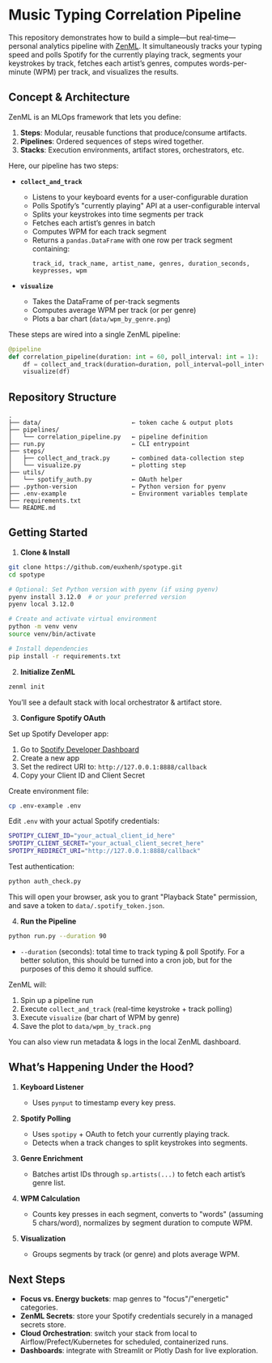# Music Typing Correlation Pipeline

This repository demonstrates how to build a simple—but real‐time—personal
analytics pipeline with [ZenML](https://github.com/zenml-io/zenml). It
simultaneously tracks your typing speed and polls Spotify for the currently
playing track, segments your keystrokes by track, fetches each artist’s genres,
computes words-per-minute (WPM) per track, and visualizes the results.

## Concept & Architecture

ZenML is an MLOps framework that lets you define:

1. **Steps**: Modular, reusable functions that produce/consume artifacts.
2. **Pipelines**: Ordered sequences of steps wired together.
3. **Stacks**: Execution environments, artifact stores, orchestrators, etc.

Here, our pipeline has two steps:

- **`collect_and_track`**
  - Listens to your keyboard events for a user-configurable duration
  - Polls Spotify’s "currently playing" API at a user-configurable interval
  - Splits your keystrokes into time segments per track
  - Fetches each artist’s genres in batch
  - Computes WPM for each track segment
  - Returns a `pandas.DataFrame` with one row per track segment
    containing:
    ```text
    track_id, track_name, artist_name, genres, duration_seconds, keypresses, wpm
    ```

- **`visualize`**
  - Takes the DataFrame of per-track segments
  - Computes average WPM per track (or per genre)
  - Plots a bar chart (`data/wpm_by_genre.png`)

These steps are wired into a single ZenML pipeline:

```python
@pipeline
def correlation_pipeline(duration: int = 60, poll_interval: int = 1):
    df = collect_and_track(duration=duration, poll_interval=poll_interval)
    visualize(df)
```

## Repository Structure

```
.
├── data/                         ← token cache & output plots
├── pipelines/
│   └── correlation_pipeline.py   ← pipeline definition
├── run.py                        ← CLI entrypoint
├── steps/
│   ├── collect_and_track.py      ← combined data-collection step
│   └── visualize.py              ← plotting step
├── utils/
│   └── spotify_auth.py           ← OAuth helper
├── .python-version               ← Python version for pyenv
├── .env-example                  ← Environment variables template
├── requirements.txt
└── README.md
```

## Getting Started

1. **Clone & Install**

```bash
git clone https://github.com/euxhenh/spotype.git
cd spotype

# Optional: Set Python version with pyenv (if using pyenv)
pyenv install 3.12.0  # or your preferred version
pyenv local 3.12.0

# Create and activate virtual environment
python -m venv venv
source venv/bin/activate

# Install dependencies
pip install -r requirements.txt
```

2. **Initialize ZenML**
```bash
zenml init
```
You’ll see a default stack with local orchestrator & artifact store.

3. **Configure Spotify OAuth**

Set up Spotify Developer app:
1. Go to [Spotify Developer Dashboard](https://developer.spotify.com/dashboard/)
2. Create a new app
3. Set the redirect URI to: `http://127.0.0.1:8888/callback`
4. Copy your Client ID and Client Secret

Create environment file:

```bash
cp .env-example .env
```

Edit `.env` with your actual Spotify credentials:

```bash
SPOTIPY_CLIENT_ID="your_actual_client_id_here"
SPOTIPY_CLIENT_SECRET="your_actual_client_secret_here"
SPOTIPY_REDIRECT_URI="http://127.0.0.1:8888/callback"
```

Test authentication:

```bash
python auth_check.py
```

This will open your browser, ask you to grant "Playback State" permission, and
save a token to `data/.spotify_token.json`.

4. **Run the Pipeline**

```bash
python run.py --duration 90
```

  - `--duration` (seconds): total time to track typing & poll Spotify. For a
    better solution, this should be turned into a cron job, but for the purposes
    of this demo it should suffice.

ZenML will:
  1. Spin up a pipeline run
  2. Execute `collect_and_track` (real-time keystroke + track polling)
  3. Execute `visualize` (bar chart of WPM by genre)
  4. Save the plot to `data/wpm_by_track.png`

You can also view run metadata & logs in the local ZenML dashboard.

## What’s Happening Under the Hood?

  1. **Keyboard Listener**
     - Uses `pynput` to timestamp every key press.

  2. **Spotify Polling**
     - Uses `spotipy` + OAuth to fetch your currently playing track.
     - Detects when a track changes to split keystrokes into segments.

  3. **Genre Enrichment**
     - Batches artist IDs through `sp.artists(...)` to fetch each artist’s genre list.

  4. **WPM Calculation**
     - Counts key presses in each segment, converts to "words" (assuming 5
       chars/word), normalizes by segment duration to compute WPM.

  5. **Visualization**
     - Groups segments by track (or genre) and plots average WPM.

## Next Steps
  - **Focus vs. Energy buckets**: map genres to "focus"/"energetic" categories.
  - **ZenML Secrets**: store your Spotify credentials securely in a managed
    secrets store.
  - **Cloud Orchestration**: switch your stack from local to
    Airflow/Prefect/Kubernetes for scheduled, containerized runs.
  - **Dashboards**: integrate with Streamlit or Plotly Dash for live
    exploration.
